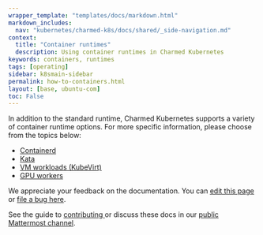 ```yaml
---
wrapper_template: "templates/docs/markdown.html"
markdown_includes:
  nav: "kubernetes/charmed-k8s/docs/shared/_side-navigation.md"
context:
  title: "Container runtimes"
  description: Using container runtimes in Charmed Kubernetes
keywords: containers, runtimes
tags: [operating]
sidebar: k8smain-sidebar
permalink: how-to-containers.html
layout: [base, ubuntu-com]
toc: False
---
```


In addition to the standard runtime, Charmed Kubernetes supports a variety of container runtime options. For more specific information, please choose from the topics below:

- [Containerd](/kubernetes/charmed-k8s/docs/container-runtime)
- [Kata](/kubernetes/charmed-k8s/docs/kata)
- [VM workloads (KubeVirt)](/kubernetes/charmed-k8s/docs/kubevirt)
- [GPU workers](/kubernetes/charmed-k8s/docs/gpu-workers)


<!-- FEEDBACK -->
<div class="p-notification--information">
  <div class="p-notification__content">
    <p class="p-notification__message">We appreciate your feedback on the documentation. You can
    <a href="https://github.com/charmed-kubernetes/kubernetes-docs/edit/main/pages/k8s/how-to-containers.md" >edit this page</a>
    or
    <a href="https://github.com/charmed-kubernetes/kubernetes-docs/issues/new">file a bug here</a>.</p>
    <p>See the guide to <a href="/kubernetes/charmed-k8s/docs/how-to-contribute"> contributing </a> or discuss these docs in our <a href="https://chat.charmhub.io/charmhub/channels/kubernetes"> public Mattermost channel</a>.</p>
  </div>
</div>
